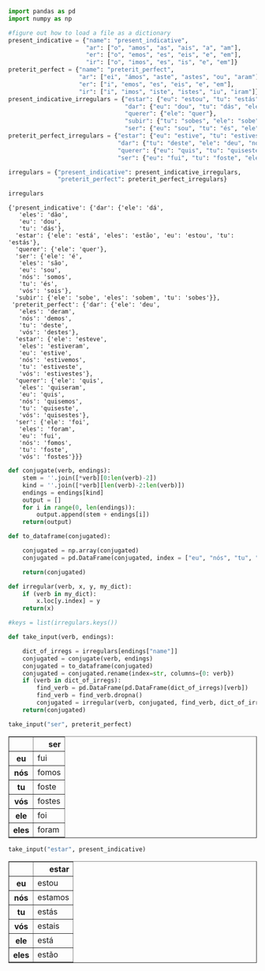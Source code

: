 

```python
import pandas as pd
import numpy as np
```


```python
#figure out how to load a file as a dictionary
present_indicative = {"name": "present_indicative",
                      "ar": ["o", "amos", "as", "ais", "a", "am"],
                      "er": ["o", "emos", "es", "eis", "e", "em"],
                      "ir": ["o", "imos", "es", "is", "e", "em"]}
preterit_perfect = {"name": "preterit_perfect",
                    "ar": ["ei", "ámos", "aste", "astes", "ou", "aram"],
                    "er": ["i", "emos", "es", "eis", "e", "em"],
                    "ir": ["i", "imos", "iste", "istes", "iu", "iram"]}
present_indicative_irregulars = {"estar": {"eu": "estou", "tu": "estás", "ele": "está", "eles": "estão"},
                                 "dar": {"eu": "dou", "tu": "dás", "ele": "dá", "eles": "dão"},
                                 "querer": {"ele": "quer"},
                                 "subir": {"tu": "sobes", "ele": "sobe", "eles": "sobem"},
                                 "ser": {"eu": "sou", "tu": "és", "ele": "é", "nós": "somos", "vós": "sois", "eles": "são"} }
preterit_perfect_irregulars = {"estar": {"eu": "estive", "tu": "estiveste", "ele": "esteve", "nós": "estivemos", "vós": "estivestes", "eles": "estiveram"},
                               "dar": {"tu": "deste", "ele": "deu", "nós": "demos", "vós": "destes", "eles": "deram"},
                               "querer": {"eu": "quis", "tu": "quiseste", "ele": "quis", "nós": "quisemos", "vós": "quisestes", "eles": "quiseram"},
                               "ser": {"eu": "fui", "tu": "foste", "ele": "foi", "nós": "fomos", "vós": "fostes", "eles":"foram"}}

irregulars = {"present_indicative": present_indicative_irregulars,
              "preterit_perfect": preterit_perfect_irregulars}
```


```python
irregulars
```




    {'present_indicative': {'dar': {'ele': 'dá',
       'eles': 'dão',
       'eu': 'dou',
       'tu': 'dás'},
      'estar': {'ele': 'está', 'eles': 'estão', 'eu': 'estou', 'tu': 'estás'},
      'querer': {'ele': 'quer'},
      'ser': {'ele': 'é',
       'eles': 'são',
       'eu': 'sou',
       'nós': 'somos',
       'tu': 'és',
       'vós': 'sois'},
      'subir': {'ele': 'sobe', 'eles': 'sobem', 'tu': 'sobes'}},
     'preterit_perfect': {'dar': {'ele': 'deu',
       'eles': 'deram',
       'nós': 'demos',
       'tu': 'deste',
       'vós': 'destes'},
      'estar': {'ele': 'esteve',
       'eles': 'estiveram',
       'eu': 'estive',
       'nós': 'estivemos',
       'tu': 'estiveste',
       'vós': 'estivestes'},
      'querer': {'ele': 'quis',
       'eles': 'quiseram',
       'eu': 'quis',
       'nós': 'quisemos',
       'tu': 'quiseste',
       'vós': 'quisestes'},
      'ser': {'ele': 'foi',
       'eles': 'foram',
       'eu': 'fui',
       'nós': 'fomos',
       'tu': 'foste',
       'vós': 'fostes'}}}




```python
def conjugate(verb, endings):
    stem = ''.join([*verb][0:len(verb)-2])
    kind = ''.join([*verb][len(verb)-2:len(verb)])
    endings = endings[kind]
    output = []
    for i in range(0, len(endings)):
        output.append(stem + endings[i])
    return(output)
```


```python
def to_dataframe(conjugated):

    conjugated = np.array(conjugated)
    conjugated = pd.DataFrame(conjugated, index = ["eu", "nós", "tu", "vós", "ele", "eles"])

    return(conjugated)
```


```python
def irregular(verb, x, y, my_dict):
    if (verb in my_dict):
        x.loc[y.index] = y
    return(x)
```


```python
#keys = list(irregulars.keys())
```


```python
def take_input(verb, endings):

    dict_of_irregs = irregulars[endings["name"]]
    conjugated = conjugate(verb, endings)
    conjugated = to_dataframe(conjugated)
    conjugated = conjugated.rename(index=str, columns={0: verb})
    if (verb in dict_of_irregs):
        find_verb = pd.DataFrame(pd.DataFrame(dict_of_irregs)[verb])
        find_verb = find_verb.dropna()
        conjugated = irregular(verb, conjugated, find_verb, dict_of_irregs)
    return(conjugated)

```


```python
take_input("ser", preterit_perfect)
```




<div>

<table border="1" class="dataframe">
  <thead>
    <tr style="text-align: right;">
      <th></th>
      <th>ser</th>
    </tr>
  </thead>
  <tbody>
    <tr>
      <th>eu</th>
      <td>fui</td>
    </tr>
    <tr>
      <th>nós</th>
      <td>fomos</td>
    </tr>
    <tr>
      <th>tu</th>
      <td>foste</td>
    </tr>
    <tr>
      <th>vós</th>
      <td>fostes</td>
    </tr>
    <tr>
      <th>ele</th>
      <td>foi</td>
    </tr>
    <tr>
      <th>eles</th>
      <td>foram</td>
    </tr>
  </tbody>
</table>
</div>




```python
take_input("estar", present_indicative)
```




<div>

<table border="1" class="dataframe">
  <thead>
    <tr style="text-align: right;">
      <th></th>
      <th>estar</th>
    </tr>
  </thead>
  <tbody>
    <tr>
      <th>eu</th>
      <td>estou</td>
    </tr>
    <tr>
      <th>nós</th>
      <td>estamos</td>
    </tr>
    <tr>
      <th>tu</th>
      <td>estás</td>
    </tr>
    <tr>
      <th>vós</th>
      <td>estais</td>
    </tr>
    <tr>
      <th>ele</th>
      <td>está</td>
    </tr>
    <tr>
      <th>eles</th>
      <td>estão</td>
    </tr>
  </tbody>
</table>
</div>
